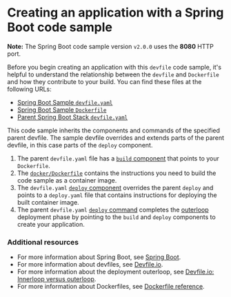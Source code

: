 # Creating an application with a Spring Boot code sample

**Note:** The Spring Boot code sample version `v2.0.0` uses the **8080** HTTP port.

Before you begin creating an application with this `devfile` code sample, it's helpful to understand the relationship between the `devfile` and `Dockerfile` and how they contribute to your build. You can find these files at the following URLs:

- [Spring Boot Sample `devfile.yaml`](https://github.com/devfile-samples/devfile-sample-java-springboot-basic/blob/v2.0.0/devfile.yaml)
- [Spring Boot Sample `Dockerfile`](https://github.com/devfile-samples/devfile-sample-java-springboot-basic/blob/v2.0.0/docker/Dockerfile)
- [Parent Spring Boot Stack `devfile.yaml`](https://github.com/devfile/registry/blob/main/stacks/java-springboot/2.1.0/devfile.yaml)

This code sample inherits the components and commands of the specified parent devfile. The sample devfile overrides and extends parts of the parent devfile, in this case parts of the `deploy` component.

1. The parent `devfile.yaml` file has a [`build` component](https://github.com/devfile/registry/blob/main/stacks/java-springboot/2.1.0/devfile.yaml#L41-L47) that points to your `Dockerfile`.
2. The [`docker/Dockerfile`](https://github.com/devfile-samples/devfile-sample-java-springboot-basic/blob/v2.0.0/docker/Dockerfile) contains the instructions you need to build the code sample as a container image.
3. The `devfile.yaml` [`deploy` component](https://github.com/devfile-samples/devfile-sample-java-springboot-basic/blob/v2.0.0/devfile.yaml#L22-L34) overrides the parent `deploy` and points to a `deploy.yaml` file that contains instructions for deploying the built container image.
4. The parent `devfile.yaml` [`deploy` command](https://github.com/devfile/registry/blob/main/stacks/java-springboot/2.1.0/devfile.yaml#L85-L92) completes the [outerloop](https://devfile.io/docs/2.2.0/innerloop-vs-outerloop) deployment phase by pointing to the `build` and `deploy` components to create your application.

### Additional resources

- For more information about Spring Boot, see [Spring Boot](https://spring.io/projects/spring-boot).
- For more information about devfiles, see [Devfile.io](https://devfile.io/).
- For more information about the deployment outerloop, see [Devfile.io: Innerloop versus outerloop](https://devfile.io/docs/2.2.0/innerloop-vs-outerloop).
- For more information about Dockerfiles, see [Dockerfile reference](https://docs.docker.com/engine/reference/builder/).
